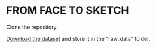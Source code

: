 # FROM FACE TO SKETCH

Clone the repository.

[Download the dataset](https://drive.google.com/drive/folders/1fEauXrXLyWiWKyH4tEoVHcH6A8RfkYX_?usp=sharing) and store it in the "raw_data" folder.
